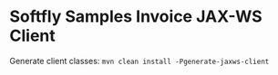 # Softfly Samples Invoice JAX-WS Client
Generate client classes:
`mvn clean install -Pgenerate-jaxws-client`